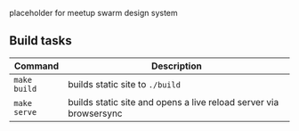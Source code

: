 placeholder for meetup swarm design system


## Build tasks

| Command            | Description                       |
| ------------------ | --------------------------------- |
| `make build`       | builds static site to `./build`   |
| `make serve`       | builds static site and opens a live reload server via browsersync
